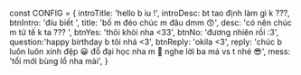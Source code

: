 const CONFIG = { introTitle: 'hello b iu !', introDesc: bt tao định làm gì k ???, btnIntro: 'đíu biết ', title: 'bố m đéo chúc m đâu dmm 😙', desc: 'có nên chúc m tử tế k ta ??? ', btnYes: 'thôi khỏi nha <33', btnNo: 'đương nhiên rồi :3', question:'happy birthday b tôi nhá <3', btnReply: 'okila <3', reply: 'chúc b luôn luôn xinh đệp 😀 đỗ đại học nha m 🤩 nghe lời ba má vs t nhé 😎', mess: 'tổi mới bùng lổ nha mài', }



